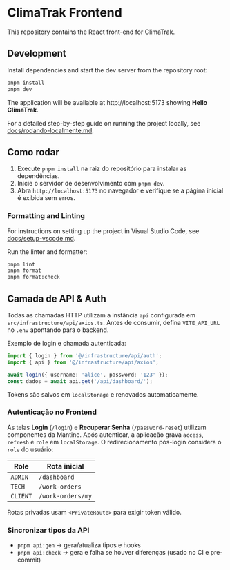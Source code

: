 # ClimaTrak Frontend

This repository contains the React front-end for ClimaTrak.

## Development

Install dependencies and start the dev server from the repository root:

```bash
pnpm install
pnpm dev
```

The application will be available at http://localhost:5173 showing **Hello ClimaTrak**.

For a detailed step-by-step guide on running the project locally, see [docs/rodando-localmente.md](docs/rodando-localmente.md).

## Como rodar

1. Execute `pnpm install` na raiz do repositório para instalar as dependências.
2. Inicie o servidor de desenvolvimento com `pnpm dev`.
3. Abra `http://localhost:5173` no navegador e verifique se a página inicial é exibida sem erros.

### Formatting and Linting

For instructions on setting up the project in Visual Studio Code, see [docs/setup-vscode.md](docs/setup-vscode.md).

Run the linter and formatter:

```bash
pnpm lint
pnpm format
pnpm format:check
```

## Camada de API & Auth

Todas as chamadas HTTP utilizam a instância `api` configurada em `src/infrastructure/api/axios.ts`. Antes de consumir, defina `VITE_API_URL` no `.env` apontando para o backend.

Exemplo de login e chamada autenticada:

```ts
import { login } from '@/infrastructure/api/auth';
import { api } from '@/infrastructure/api/axios';

await login({ username: 'alice', password: '123' });
const dados = await api.get('/api/dashboard/');
```

Tokens são salvos em `localStorage` e renovados automaticamente.

### Autenticação no Frontend

As telas **Login** (`/login`) e **Recuperar Senha** (`/password-reset`) utilizam componentes da Mantine.
Após autenticar, a aplicação grava `access`, `refresh` e `role` em `localStorage`.
O redirecionamento pós-login considera o `role` do usuário:

| Role       | Rota inicial        |
|------------|--------------------|
| `ADMIN`    | `/dashboard`       |
| `TECH`     | `/work-orders`     |
| `CLIENT`   | `/work-orders/my`  |

Rotas privadas usam `<PrivateRoute>` para exigir token válido.

### Sincronizar tipos da API

- `pnpm api:gen` → gera/atualiza tipos e hooks
- `pnpm api:check` → gera e falha se houver diferenças (usado no CI e pre-commit)
